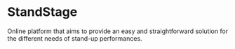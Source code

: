 # StandStage
Online platform that aims to provide an easy and straightforward solution for the different needs of stand-up performances. 
